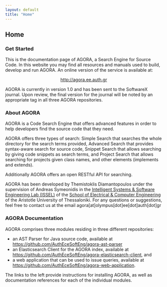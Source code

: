 ```yaml
---
layout: default
title: "Home"
---
```


<div class="page-header">
  <h2> Home </h2>
</div>

### Get Started

This is the documentation page of AGORA, a Search Engine for Source Code.
In this website you may find all resources and manuals used to build, develop and run AGORA.
An online version of the service is available at:

<center><a target="_blank" href="http://agora.ee.auth.gr">http://agora.ee.auth.gr</a></center>

<p></p>

AGORA is currently in version 1.0 and has been sent to the SoftwareX journal. Upon review, the final version for the journal will be noted by an appropriate tag in all three AGORA repositories.

### About AGORA

AGORA is a Code Search Engine that offers advanced features in order to help developers find the source code that they need.

AGORA offers three types of search: Simple Search that searches the whole directory for the search terms provided, Advanced Search that provides syntax-aware search for source code, Snippet Search that allows searching by giving code snippets as search terms, and Project Search that allows searching for projects given class names, and other elements (implements and extends).

Additionally AGORA offers an open RESTful API for searching.

AGORA has been developed by Themistoklis Diamantopoulos under the supervision of Andreas Symeonidis in the <a target="_blank" href="https://issel.ee.auth.gr/">Intelligent Systems & Software Engineering Lab (ISSEL)</a> of the <a target="_blank" href="http://ee.auth.gr/en/">School of Electrical & Computer Engineering</a> of the Aristotle University of Thessaloniki. For any questions or suggestions, feel free to contact us at the email agora[at]olympus[dot]ee[dot]auth[dot]gr 

### AGORA Documentation

AGORA comprises three modules residing in three different repositories:
<ul>
<li>an AST Parser for Java source code, available at <a target="_blank" href="https://github.com/AuthEceSoftEng/agora-ast-parser">https://github.com/AuthEceSoftEng/agora-ast-parser</a></li>
<li>an Elasticsearch Client for the AGORA index, available at <a target="_blank" href="https://github.com/AuthEceSoftEng/agora-elasticsearch-client">https://github.com/AuthEceSoftEng/agora-elasticsearch-client</a>, and</li>
<li>a web application that can be used to issue queries, available at <a target="_blank" href="https://github.com/AuthEceSoftEng/agora-web-application">https://github.com/AuthEceSoftEng/agora-web-application</a>.</li>
</ul>

The links to the left provide instructions for installing AGORA, as well as documentation references for each of the individual modules.

